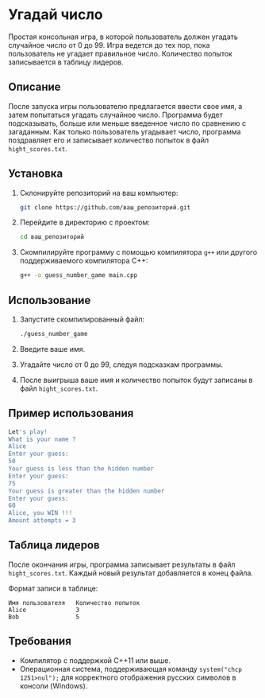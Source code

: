 # Угадай число

Простая консольная игра, в которой пользователь должен угадать случайное число от 0 до 99. Игра ведется до тех пор, пока пользователь не угадает правильное число. Количество попыток записывается в таблицу лидеров.

## Описание

После запуска игры пользователю предлагается ввести свое имя, а затем попытаться угадать случайное число. Программа будет подсказывать, больше или меньше введенное число по сравнению с загаданным. Как только пользователь угадывает число, программа поздравляет его и записывает количество попыток в файл `hight_scores.txt`.

## Установка

1. Склонируйте репозиторий на ваш компьютер:

   ```bash
   git clone https://github.com/ваш_репозиторий.git
   ```

2. Перейдите в директорию с проектом:

   ```bash
   cd ваш_репозиторий
   ```

3. Скомпилируйте программу с помощью компилятора `g++` или другого поддерживаемого компилятора C++:

   ```bash
   g++ -o guess_number_game main.cpp
   ```

## Использование

1. Запустите скомпилированный файл:

   ```bash
   ./guess_number_game
   ```

2. Введите ваше имя.
3. Угадайте число от 0 до 99, следуя подсказкам программы.
4. После выигрыша ваше имя и количество попыток будут записаны в файл `hight_scores.txt`.

## Пример использования

```bash
Let's play!
What is your name ?
Alice
Enter your guess:
50
Your guess is less than the hidden number
Enter your guess:
75
Your guess is greater than the hidden number
Enter your guess:
60
Alice, you WIN !!!
Amount attempts = 3
```

## Таблица лидеров

После окончания игры, программа записывает результаты в файл `hight_scores.txt`. Каждый новый результат добавляется в конец файла.

Формат записи в таблице:

```
Имя пользователя   Количество попыток
Alice              3
Bob                5
```

## Требования

- Компилятор с поддержкой C++11 или выше.
- Операционная система, поддерживающая команду `system("chcp 1251>nul");` для корректного отображения русских символов в консоли (Windows).
